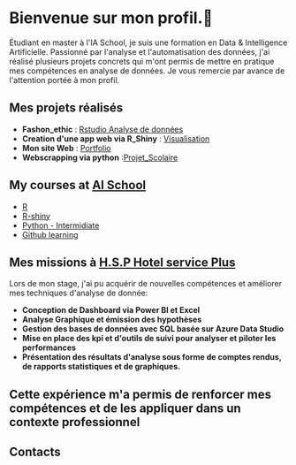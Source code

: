 # Bienvenue sur mon profil.👋


Étudiant en master à l'IA School, je suis une formation en Data & Intelligence Artificielle. Passionné par l'analyse et l'automatisation des données, j'ai réalisé plusieurs projets concrets qui m'ont permis de mettre en pratique mes compétences en analyse de données. Je vous remercie par avance de l'attention portée à mon profil.

## Mes projets réalisés
- **Fashon_ethic** : [Rstudio Analyse de données](https://github.com/yoskoi/fashion_ethic.github.io)
- **Creation d'une app web via R_Shiny** : [Visualisation](https://moctar.shinyapps.io/moctarhamidy/)
- **Mon site Web** : [Portfolio](https://hamidy.000webhostapp.com/)
- **Webscrapping via python** :[Projet_Scolaire](https://github.com/yoskoi/Web_Scraping)
  
## My courses at [AI School](https://www.intelligence-artificielle-school.com/?gad_source=1&gclid=CjwKCAiAzc2tBhA6EiwArv-i6XwkpvU_si8Yn0hhWdH2kiAUW3x4Ne77_lVRISqh2ZKlv5cyZFadgRoCPjoQAvD_BwE)
- [R](https://app.datacamp.com/learn/courses/intermediate-r)
- [R-shiny](https://github.com/universdesdonnees/R-Shiny)
- [Python - Intermidiate](https://app.datacamp.com/learn/courses/intermediate-python)
- [Github learning ](https://github.com/universdesdonnees/Git-Introduction)

## Mes missions à [H.S.P Hotel service Plus](https://hsp-idf.com/)
Lors de mon stage, j'ai pu acquérir de nouvelles compétences et améliorer mes techniques d'analyse de donnée:
- **Conception de Dashboard via Power BI et Excel**
- **Analyse Graphique et émission des hypothèses**
- **Gestion des bases de données avec SQL basée sur Azure Data Studio**
- **Mise en place des kpi et d'outils de suivi pour analyser et piloter les performances**
- **Présentation des résultats d'analyse sous forme de comptes rendus, de rapports statistiques et de graphiques.**

## Cette expérience m'a permis de renforcer mes compétences et de les appliquer dans un contexte professionnel



## Contacts
 





